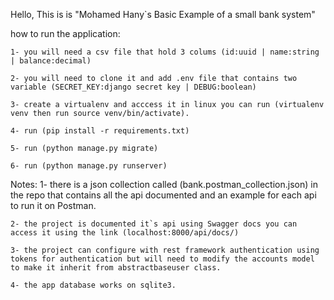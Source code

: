 Hello,
This is is "Mohamed Hany`s Basic Example of a small bank system"

how to run the application:

    1- you will need a csv file that hold 3 colums (id:uuid | name:string | balance:decimal)

    2- you will need to clone it and add .env file that contains two variable (SECRET_KEY:django secret key | DEBUG:boolean)

    3- create a virtualenv and acccess it in linux you can run (virtualenv venv then run source venv/bin/activate).

    4- run (pip install -r requirements.txt)

    5- run (python manage.py migrate)

    6- run (python manage.py runserver)

Notes:
    1- there is a json collection called (bank.postman_collection.json) in the repo that contains all the api documented and an example for each api to run it on Postman.

    2- the project is documented it`s api using Swagger docs you can access it using the link (localhost:8000/api/docs/)

    3- the project can configure with rest framework authentication using tokens for authentication but will need to modify the accounts model to make it inherit from abstractbaseuser class.

    4- the app database works on sqlite3.

